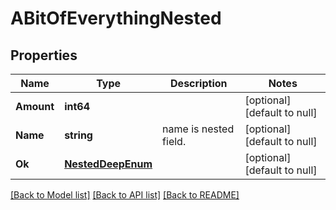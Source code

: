 # ABitOfEverythingNested

## Properties
Name | Type | Description | Notes
------------ | ------------- | ------------- | -------------
**Amount** | **int64** |  | [optional] [default to null]
**Name** | **string** | name is nested field. | [optional] [default to null]
**Ok** | [**NestedDeepEnum**](NestedDeepEnum.md) |  | [optional] [default to null]

[[Back to Model list]](../README.md#documentation-for-models) [[Back to API list]](../README.md#documentation-for-api-endpoints) [[Back to README]](../README.md)


